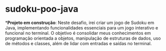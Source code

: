 # sudoku-poo-java
***Projeto em construção**: Neste desafio, irei criar um jogo de Sudoku em Java, implementando funcionalidades essenciais para um jogo interativo e funcional no terminal. O objetivo é consolidar meus conhecimentos em programação orientada a objetos, manipulação de estruturas de dados, uso de métodos e classes, além de lidar com entradas e saídas no terminal.
